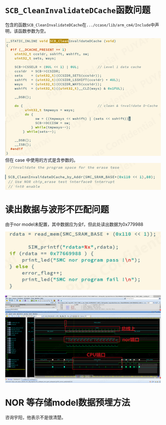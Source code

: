 # `SCB_CleanInvalidateDCache`函数问题

包含的函数`SCB_CleanInvalidateDCache`在`.../ccase/lib/arm_cm4/Include`中声明，该函数参数为空。

![image.png](https://raw.githubusercontent.com/lllincx/IMG/master/20250624094714665.png)
但在 case 中使用的方式是含参数的。
![image.png](https://raw.githubusercontent.com/lllincx/IMG/master/20250624094917465.png)

# 读出数据与波形不匹配问题

由于nor model未配置，其中数据应为全f，但此处读出数据为0x779988

![image.png](https://raw.githubusercontent.com/lllincx/IMG/master/20250624095240439.png)

![image.png](https://raw.githubusercontent.com/lllincx/IMG/master/20250624095914352.png)

# NOR 等存储model数据预埋方法

咨询宇阳，他表示不是很清楚。